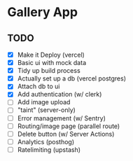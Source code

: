# Gallery App

## TODO

- [x] Make it Deploy (vercel)
- [x] Basic ui with mock data
- [x] Tidy up build process
- [x] Actually set up a db (vercel postgres)
- [x] Attach db to ui
- [x] Add authentication (w/ clerk)
- [ ] Add image upload
- [ ] "taint" (server-only)
- [ ] Error management (w/ Sentry)
- [ ] Routing/image page (parallel route)
- [ ] Delete button (w/ Server Actions)
- [ ] Analytics (posthog)
- [ ] Ratelimiting (upstash)
